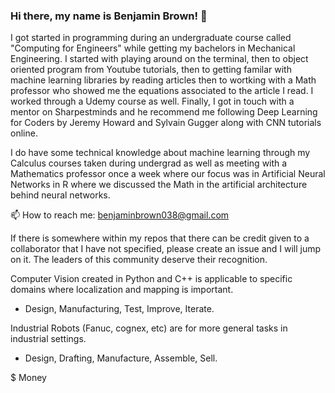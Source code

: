 ### Hi there, my name is Benjamin Brown! 👋


I got started in programming during an undergraduate course called "Computing for Engineers" while getting my bachelors in Mechanical Engineering. I started with playing around on the terminal, then to object oriented program from Youtube tutorials, then to getting familar with machine learning libraries by reading articles then to wortking with a Math professor who showed me the equations associated to the article I read. I worked through a Udemy course as well. Finally, I got in touch with a mentor on Sharpestminds and he recommend me following Deep Learning for Coders by Jeremy Howard and Sylvain Gugger along with CNN tutorials online.

I do have some technical knowledge about machine learning through my Calculus courses taken during undergrad as well as meeting with a Mathematics professor once a week where our focus was in Artificial Neural Networks in R where we discussed the Math in the artificial architecture behind neural networks. 

📫 How to reach me: benjaminbrown038@gmail.com

If there is somewhere within my repos that there can be credit given to a collaborator that I have not specified, please create an issue and I will jump on it. The leaders of this community deserve their recognition. 

Computer Vision created in Python and C++ is applicable to specific domains where localization and mapping is important. 
- Design, Manufacturing, Test, Improve, Iterate.

Industrial Robots (Fanuc, cognex, etc) are for more general tasks in industrial settings. 
- Design, Drafting, Manufacture, Assemble, Sell.

$ Money 



<!--
**benjaminbrown038/benjaminbrown038** is a ✨ _special_ ✨ repository because its `README.md` (this file) appears on your GitHub profile.

Here are some ideas to get you started:

- 🔭 I’m currently working on ...
- 🌱 I’m currently learning ...
- 👯 I’m looking to collaborate on ...
- 🤔 I’m looking for help with ...
- 💬 Ask me about ...
- 📫 How to reach me: ...
- 😄 Pronouns: ...
- ⚡ Fun fact: ...
-->
